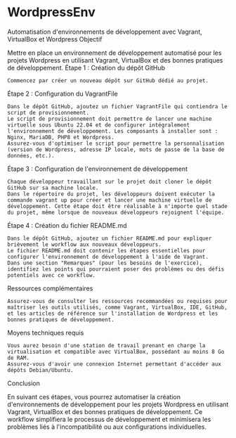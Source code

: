 # WordpressEnv
Automatisation d'environnements de développement avec Vagrant, VirtualBox et Wordpress
Objectif

Mettre en place un environnement de développement automatisé pour les projets Wordpress en utilisant Vagrant, VirtualBox et des bonnes pratiques de développement.
Étape 1 : Création du dépôt GitHub

    Commencez par créer un nouveau dépôt sur GitHub dédié au projet.

Étape 2 : Configuration du VagrantFile

    Dans le dépôt GitHub, ajoutez un fichier VagrantFile qui contiendra le script de provisionnement.
    Le script de provisionnement doit permettre de lancer une machine virtuelle sous Ubuntu 22.04 et de configurer intégralement l'environnement de développement. Les composants à installer sont : Nginx, MariaDB, PHP8 et Wordpress.
    Assurez-vous d'optimiser le script pour permettre la personnalisation (version de Wordpress, adresse IP locale, mots de passe de la base de données, etc.).

Étape 3 : Configuration de l'environnement de développement

    Chaque développeur travaillant sur le projet doit cloner le dépôt GitHub sur sa machine locale.
    Dans le répertoire du projet, les développeurs doivent exécuter la commande vagrant up pour créer et lancer une machine virtuelle de développement. Cette étape doit être réalisable à n'importe quel stade du projet, même lorsque de nouveaux développeurs rejoignent l'équipe.

Étape 4 : Création du fichier README.md

    Dans le dépôt GitHub, ajoutez un fichier README.md pour expliquer brièvement le workflow aux nouveaux développeurs.
    Le fichier README.md doit contenir les étapes essentielles pour configurer l'environnement de développement à l'aide de Vagrant.
    Dans une section "Remarques" (pour les besoins de l'exercice), identifiez les points qui pourraient poser des problèmes ou des défis potentiels avec ce workflow.

Ressources complémentaires

    Assurez-vous de consulter les ressources recommandées ou requises pour maîtriser les outils utilisés, comme Vagrant, VirtualBox, IDE, GitHub, et les articles de référence sur l'installation de Wordpress et les bonnes pratiques de développement.

Moyens techniques requis

    Vous aurez besoin d'une station de travail prenant en charge la virtualisation et compatible avec VirtualBox, possédant au moins 8 Go de RAM.
    Assurez-vous d'avoir une connexion Internet permettant d'accéder aux dépôts Debian/Ubuntu.

Conclusion

En suivant ces étapes, vous pourrez automatiser la création d'environnements de développement pour les projets Wordpress en utilisant Vagrant, VirtualBox et des bonnes pratiques de développement. Ce workflow simplifiera le processus de développement et minimisera les problèmes liés à l'incompatibilité ou aux configurations individuelles.
